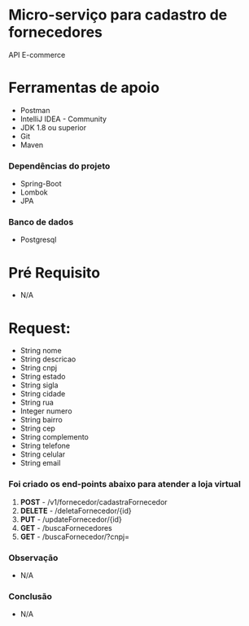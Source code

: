 <h1> Micro-serviço para cadastro de fornecedores </h1>
API E-commerce

<h1>Ferramentas de apoio</h1>
<ul>
  <li>Postman</li>
  <li>IntelliJ IDEA - Community</li>
  <li>JDK 1.8 ou superior</li>
  <li>Git</li>
  <li>Maven</li>
</ul>

<h3>Dependências do projeto</h3>
<ul>
  <li>Spring-Boot</li>
  <li>Lombok</li>
  <li>JPA</li>
</ul>

<h3>Banco de dados</h3>
<ul>
  <li>Postgresql</li>
</ul>

<h1>Pré Requisito</h1>
<ul>
  <li>N/A</li> 
</ul>

<h1>Request:</h1>
<ul>
<li>String nome</li>
<li>String descricao</li>
<li>String cnpj</li>
<li>String estado</li>
<li>String sigla</li>
<li>String cidade</li>
<li>String rua</li>
<li>Integer numero</li>
<li>String bairro</li>
<li>String cep</li>
<li>String complemento</li>
<li>String telefone</li>
<li>String celular</li>
<li>String email</li>
</ul>

<h3>Foi criado os end-points abaixo para atender a loja virtual</h3>
<ol>
  <li><b>POST</b> - /v1/fornecedor/cadastraFornecedor</li>
    <li><b>DELETE</b> - /deletaFornecedor/{id}</li>
    <li><b>PUT</b> - /updateFornecedor/{id}</li>
    <li><b>GET</b> - /buscaFornecedores</li>
    <li><b>GET</b> - /buscaFornecedor/?cnpj=</li>

</ol>

<h3>Observação</h3>
<ul>
  <li>N/A</li>
</ul>  

<h3>Conclusão</h3>
<ul>
  <li>N/A</li>
</ul> 

